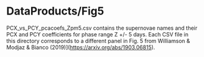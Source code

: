 # DataProducts/Fig5

PCX\_vs\_PCY\_pcacoefs\_Zpm5.csv contains the supernovae names and their PCX and PCY coefficients for phase range Z +/- 5 days. Each CSV file in this directory corresponds to a different panel in Fig. 5 from Williamson & Modjaz & Bianco (2019)](https://arxiv.org/abs/1903.06815).

